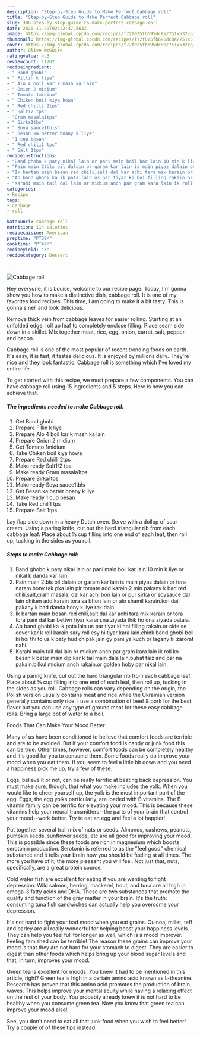 ```yaml
---
description: "Step-by-Step Guide to Make Perfect Cabbage roll"
title: "Step-by-Step Guide to Make Perfect Cabbage roll"
slug: 308-step-by-step-guide-to-make-perfect-cabbage-roll
date: 2020-11-29T02:22:47.563Z
image: https://img-global.cpcdn.com/recipes/f72f025fb695dc8a/751x532cq70/cabbage-roll-recipe-main-photo.jpg
thumbnail: https://img-global.cpcdn.com/recipes/f72f025fb695dc8a/751x532cq70/cabbage-roll-recipe-main-photo.jpg
cover: https://img-global.cpcdn.com/recipes/f72f025fb695dc8a/751x532cq70/cabbage-roll-recipe-main-photo.jpg
author: Olive McGuire
ratingvalue: 4.3
reviewcount: 11702
recipeingredient:
- " Band ghobi"
- " Fillin k liye"
- " Alo 4 boil kar k mash ka lain"
- " Onion 2 midium"
- " Tomato 1midium"
- " Chiken boil kiya howa"
- " Red chilli 2tps"
- " Salt12 tps"
- "Gram masala1tps"
- " Sirka1tbs"
- " Soya sauce1tbls"
- " Besan ka better bnany k liye"
- "1 cup besan"
- " Red chili1 tps"
- " Salt 1tps"
recipeinstructions:
- "Band ghobo k paty nikal lain or pani main boil kar lain 10 min k liye or nikal k danda kar lain."
- "Pain main 2tbls oil dalain or garam kar lain is main piyaz dalain or tora naram hony tak pka lain pir tomate add karain.2 min pakany k bad red chili,salt,cram masala, dal kar achi bon lain or pur sirka or soysauce dal lain chiken add karain tora sa bhon lain or alo shamil karain.tori dail pakany k bad danda hony k liye rak dain."
- "Ik bartan main besan،red chili,salt dal kar achi tara mix karain or tora tora pani dal kar bettwr tiyar karain.na ziyada thik ho ona ziyada patala."
- "Ab band ghobi ka ik pata lain us par tiyar ki hoi filling rakain.or side se cover kar k roll karain.sary roll esy hi tiyar kara lain.chink band ghobi boil ki hoi thi to us k baty hud chipak jain gy pani ya kuch or lagany ki zarorat nahi."
- "Karahi main tail dal lain or midium anch par gram kara lain ik roll ko besan k beter main dip kar k tail main dala lain.buhat taiz and par na pakain.bilkul midium anch rakain.or golden hoby par nikal lain."
categories:
- Recipe
tags:
- cabbage
- roll

katakunci: cabbage roll 
nutrition: 114 calories
recipecuisine: American
preptime: "PT38M"
cooktime: "PT47M"
recipeyield: "3"
recipecategory: Dessert

---
```



![Cabbage roll](https://img-global.cpcdn.com/recipes/f72f025fb695dc8a/751x532cq70/cabbage-roll-recipe-main-photo.jpg)

Hey everyone, it is Louise, welcome to our recipe page. Today, I'm gonna show you how to make a distinctive dish, cabbage roll. It is one of my favorites food recipes. This time, I am going to make it a bit tasty. This is gonna smell and look delicious.

Remove thick vein from cabbage leaves for easier rolling. Starting at an unfolded edge, roll up leaf to completely enclose filling. Place seam side down in a skillet. Mix together meat, rice, egg, onion, carrot, salt, pepper and bacon.

Cabbage roll is one of the most popular of recent trending foods on earth. It's easy, it is fast, it tastes delicious. It is enjoyed by millions daily. They're nice and they look fantastic. Cabbage roll is something which I've loved my entire life.


To get started with this recipe, we must prepare a few components. You can have cabbage roll using 15 ingredients and 5 steps. Here is how you can achieve that.

<!--inarticleads1-->

##### The ingredients needed to make Cabbage roll:

1. Get  Band ghobi
1. Prepare  Fillin k liye
1. Prepare  Alo 4 boil kar k mash ka lain
1. Prepare  Onion 2 midium
1. Get  Tomato 1midium
1. Take  Chiken boil kiya howa
1. Prepare  Red chilli 2tps
1. Make ready  Salt1/2 tps
1. Make ready Gram masala1tps
1. Prepare  Sirka1tbs
1. Make ready  Soya sauce1tbls
1. Get  Besan ka better bnany k liye
1. Make ready 1 cup besan
1. Take  Red chili1 tps
1. Prepare  Salt 1tps


Lay flap side down in a heavy Dutch oven. Serve with a dollop of sour cream. Using a paring knife, cut out the hard triangular rib from each cabbage leaf. Place about ⅓ cup filling into one end of each leaf, then roll up, tucking in the sides as you roll. 

<!--inarticleads2-->

##### Steps to make Cabbage roll:

1. Band ghobo k paty nikal lain or pani main boil kar lain 10 min k liye or nikal k danda kar lain.
1. Pain main 2tbls oil dalain or garam kar lain is main piyaz dalain or tora naram hony tak pka lain pir tomate add karain.2 min pakany k bad red chili,salt,cram masala, dal kar achi bon lain or pur sirka or soysauce dal lain chiken add karain tora sa bhon lain or alo shamil karain.tori dail pakany k bad danda hony k liye rak dain.
1. Ik bartan main besan،red chili,salt dal kar achi tara mix karain or tora tora pani dal kar bettwr tiyar karain.na ziyada thik ho ona ziyada patala.
1. Ab band ghobi ka ik pata lain us par tiyar ki hoi filling rakain.or side se cover kar k roll karain.sary roll esy hi tiyar kara lain.chink band ghobi boil ki hoi thi to us k baty hud chipak jain gy pani ya kuch or lagany ki zarorat nahi.
1. Karahi main tail dal lain or midium anch par gram kara lain ik roll ko besan k beter main dip kar k tail main dala lain.buhat taiz and par na pakain.bilkul midium anch rakain.or golden hoby par nikal lain.


Using a paring knife, cut out the hard triangular rib from each cabbage leaf. Place about ⅓ cup filling into one end of each leaf, then roll up, tucking in the sides as you roll. Cabbage rolls can vary depending on the origin, the Polish version usually contains meat and rice while the Ukrainian version generally contains only rice. I use a combination of beef &amp; pork for the best flavor but you can use any type of ground meat for these easy cabbage rolls. Bring a large pot of water to a boil. 

Foods That Can Make Your Mood Better


Many of us have been conditioned to believe that comfort foods are terrible and are to be avoided. But if your comfort food is candy or junk food this can be true. Other times, however, comfort foods can be completely healthy and it's good for you to consume them. Some foods really do improve your mood when you eat them. If you seem to feel a little bit down and you need a happiness pick me up, try a few of these.

Eggs, believe it or not, can be really terrific at beating back depression. You must make sure, though, that what you make includes the yolk. When you would like to cheer yourself up, the yolk is the most important part of the egg. Eggs, the egg yolks particularly, are loaded with B vitamins. The B vitamin family can be terrific for elevating your mood. This is because these vitamins help your neural transmitters--the parts of your brain that control your mood--work better. Try to eat an egg and feel a lot happier!

Put together several trail mix of nuts or seeds. Almonds, cashews, peanuts, pumpkin seeds, sunflower seeds, etc are all good for improving your mood. This is possible since these foods are rich in magnesium which boosts serotonin production. Serotonin is referred to as the "feel good" chemical substance and it tells your brain how you should be feeling at all times. The more you have of it, the more pleasant you will feel. Not just that, nuts, specifically, are a great protein source.

Cold water fish are excellent for eating if you are wanting to fight depression. Wild salmon, herring, mackerel, trout, and tuna are all high in omega-3 fatty acids and DHA. These are two substances that promote the quality and function of the gray matter in your brain. It's the truth: consuming tuna fish sandwiches can actually help you overcome your depression. 

It's not hard to fight your bad mood when you eat grains. Quinoa, millet, teff and barley are all really wonderful for helping boost your happiness levels. They can help you feel full for longer as well, which is a mood improver. Feeling famished can be terrible! The reason these grains can improve your mood is that they are not hard for your stomach to digest. They are easier to digest than other foods which helps bring up your blood sugar levels and that, in turn, improves your mood.

Green tea is excellent for moods. You knew it had to be mentioned in this article, right? Green tea is high in a certain amino acid known as L-theanine. Research has proven that this amino acid promotes the production of brain waves. This helps improve your mental acuity while having a relaxing effect on the rest of your body. You probably already knew it is not hard to be healthy when you consume green tea. Now you know that green tea can improve your mood also!

See, you don't need to eat all that junk food when you wish to feel better! Try  a  couple of  of  these  tips  instead.

